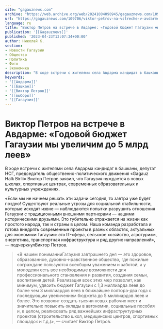 ```yaml
---
site: "gagauznews.com"
archive: "https://web.archive.org/web/20241004090945/gagauznews.com/109706/viktor-petrov-na-vstreche-v-avdarme-godovoj-byudzhet-gagauzii-my-uvelichim-do-5-mlrd-leev.html"
url: "https://gagauznews.com/109706/viktor-petrov-na-vstreche-v-avdarme-godovoj-byudzhet-gagauzii-my-uvelichim-do-5-mlrd-leev.html"
language: ru
title: "Виктор Петров на встрече в Авдарме: «Годовой бюджет Гагаузии мы увеличим до 5 млрд леев»"
publication: '[[Gagauznews]]'
published: '2023-04-23T13:07:34+00:00'
author: Николай К.
section:
- Новости Гагаузии
- Общество
- Политика
- Фото
- Экономика
description: "В ходе встречи с жителями села Авдарма кандидат в башканы, депутат НCГ, председатель общественно-политического движения «Gagauz Halk Birlii» Виктор Петров заявил, что Гагаузия нуждается в новых школах, спортивных центрах, современных образовательных и культурных учреждениях. «Если мы не начнем решать эти задачи сегодня, то завтра уже будет поздно! Существуют реальные угрозы для социальной стабильности, которые исходят извне — наблюдаются попытки разрушить отношения Гагаузии с традиционными внешними партнерами — нашими историческими друзьями. Это губительно отражается на жизни как простого народа, так и страны в целом. Наша команда разработала и готова внедрять современные проекты в разных областях, актуальных для экономики Гагаузии: это IT-сфера, […]"
keywords:
- '[[Авдарма]]'
- '[[Башкан]]'
- '[[Виктор Петров]]'
- '[[выборы]]'
- '[[Гагаузия]]'
---
```


# Виктор Петров на встрече в Авдарме: «Годовой бюджет Гагаузии мы увеличим до 5 млрд леев»

В ходе встречи с жителями села Авдарма кандидат в башканы, депутат НCГ, председатель общественно-политического движения «Gagauz Halk Birlii» Виктор Петров заявил, что Гагаузия нуждается в новых школах, спортивных центрах, современных образовательных и культурных учреждениях.

«Если мы не начнем решать эти задачи сегодня, то завтра уже будет поздно! Существуют реальные угрозы для социальной стабильности, которые исходят извне — наблюдаются попытки разрушить отношения Гагаузии с традиционными внешними партнерами — нашими историческими друзьями. Это губительно отражается на жизни как простого народа, так и страны в целом. Наша команда разработала и готова внедрять современные проекты в разных областях, актуальных для экономики Гагаузии: это IT-сфера, сельское хозяйство, агротуризм, энергетика, транспортная инфраструктура и ряд других направлений», — подчеркнулВиктор Петров.

> «В нашем пониманииГагаузия завтрашнего дня — это здоровое, образованное, духовно-нравственное общество, где пожилые сограждане пользуются всеобщим уважением и заботой, а у молодежи есть все необходимые возможности для профессионального становления и развития, создания семьи, воспитания детей. Реализация всех этих мер позволит, как минимум, удвоить бюджет Гагаузии с 1,3 миллиарда леев до более чем 3 миллиардов леев в ближайшее полтора-два года с последующим увеличением бюджета до 5 миллиардов леев и более. Это позволит создать тысячи новых рабочих мест и значительно повысить оклады в автономии, социальные пособия и, в целом, реализовать ряд важнейших инфраструктурных проектов (строительство школ, медицинских центров, спортивных площадок и т.д.)», — считает Виктор Петров.